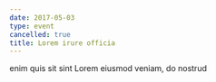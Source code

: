 ```yaml
---
date: 2017-05-03
type: event
cancelled: true
title: Lorem irure officia
---
```

enim quis sit sint Lorem eiusmod veniam, do nostrud